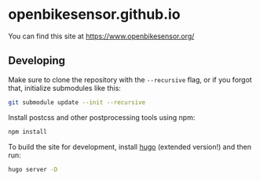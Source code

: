 # openbikesensor.github.io

You can find this site at https://www.openbikesensor.org/

## Developing

Make sure to clone the repository with the `--recursive` flag, or if you forgot that, initialize submodules like this:

```bash
git submodule update --init --recursive
```

Install postcss and other postprocessing tools using npm:

```bash
npm install
```

To build the site for development, install [hugo](https://gohugo.io/) (extended version!) and then run:

```bash
hugo server -D
```
